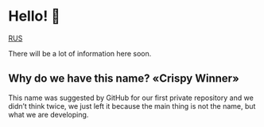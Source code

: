 # Hello! 👋

[RUS](/profile/README.md)

There will be a lot of information here soon.

## Why do we have this name? «‎Сrispy Winner»
This name was suggested by GitHub for our first private repository and we didn’t think twice, we just left it because the main thing is not the name, but what we are developing.

